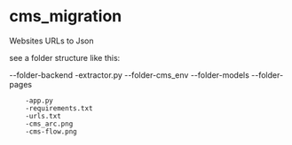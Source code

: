 # cms_migration
Websites URLs to Json

see a folder structure like this:

--folder-backend
        -extractor.py
--folder-cms_env
--folder-models
--folder-pages

        -app.py
        -requirements.txt
        -urls.txt
        -cms_arc.png
        -cms-flow.png

